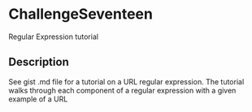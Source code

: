 # ChallengeSeventeen
Regular Expression tutorial

## Description
See gist .md file for a tutorial on a URL regular expression. The tutorial walks through each component of a regular expression with a given example of a URL